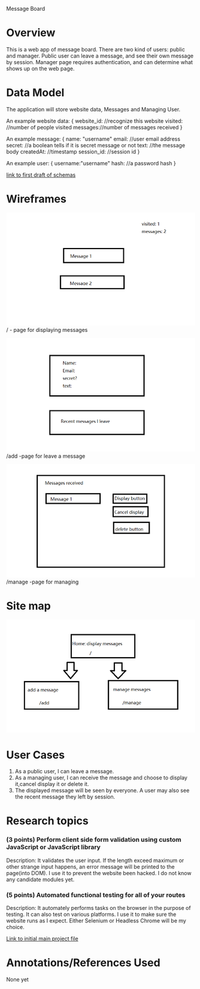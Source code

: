 Message Board

# Overview
This is a web app of message board. There are two kind of users: public and manager. Public user can leave a message, and see their own message by session. Manager page requires authentication, and can determine what shows up on the web page.

# Data Model

The application will store website data, Messages and Managing User.

An example website data:
{
  website_id: //recognize this website
  visited: //number of people visited
  messages://number of messages received
}


An example message:
{
  name: "username"
  email: //user email address
  secret: //a boolean tells if it is secret message or not
  text: //the message body
  createdAt: //timestamp 
  session_id: //session id
}

An example user:
{
  username:"username"
  hash: //a password hash
}

[link to first draft of schemas](/db.js)

# Wireframes



![Alt text](/public/img/display.png?raw=true "display")
/ - page for displaying messages

![Alt text](/public/img/add.png?raw=true "display")
/add  -page for leave a message

![Alt text](/public/img/manage.png?raw=true "display")
/manage  -page for managing

# Site map
![Alt text](/public/img/sitemap.png?raw=true "display")

# User Cases
1. As a public user, I can leave a message.
2. As a managing user, I can receive the message and choose to display it,cancel display it or delete it.
3. The displayed message will be seen by everyone. A user may also see the recent message they left by session.

# Research topics
### (3 points) Perform client side form validation using custom JavaScript or JavaScript library
Description: It validates the user input. If the length exceed maximum or other strange input happens, an error message will be printed to the page(into DOM). I use it to prevent the website been hacked. I do not know any candidate modules yet.
### (5 points) Automated functional testing for all of your routes
Description: It automately performs tasks on the browser in the purpose of testing. It can also test on various platforms. I use it to make sure the website runs as I expect. Either Selenium or Headless Chrome will be my choice.

[Link to initial main project file](/app.js)

# Annotations/References Used
None yet
